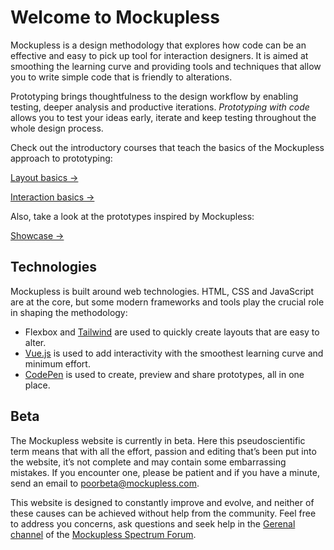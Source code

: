# Welcome to Mockupless

Mockupless is a design methodology that explores how code can be an effective and easy to pick up tool for interaction designers. It is aimed at smoothing the learning curve and providing tools and techniques that allow you to write simple code that is friendly to alterations.

Prototyping brings thoughtfulness to the design workflow by enabling testing, deeper analysis and productive iterations. *Prototyping with code* allows you to test your ideas early, iterate and keep testing throughout the whole design process.

Check out the introductory courses that teach the basics of the Mockupless approach to prototyping:

[Layout basics →](./../Courses/LayoutBasics/Intro/about.html)

[Interaction basics →](./../Courses/InteractionBasics/)

Also, take a look at the prototypes inspired by Mockupless:

[Showcase →](./../Showcase/course-project.md)

## Technologies

Mockupless is built around web technologies. HTML, CSS and JavaScript are at the core, but some modern frameworks and tools play the crucial role in shaping the methodology:

- Flexbox and [Tailwind](https://tailwindcss.com/) are used to quickly create layouts that are easy to alter.
- [Vue.js](https://vuejs.org/) is used to add interactivity with the smoothest learning curve and minimum effort.
- [CodePen](https://codepen.io/) is used to create, preview and share prototypes, all in one place.

## Beta

The Mockupless website is currently in beta. Here this pseudoscientific term means that with all the effort, passion and editing that’s been put into the website, it’s not complete and may contain some embarrassing mistakes. If you encounter one, please be patient and if you have a minute, send an email to [poorbeta@mockupless.com](poorbeta@mockupless.com).

This website is designed to constantly improve and evolve, and neither of these causes can be achieved without help from the community. Feel free to address you concerns, ask questions and seek help in the [Gerenal channel](https://spectrum.chat/mockupless/general) of the [Mockupless Spectrum Forum](https://spectrum.chat/mockupless).
